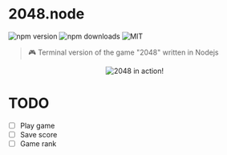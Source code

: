 # 2048.node

![npm version](https://img.shields.io/npm/v/2048.node.svg)
![npm downloads](https://img.shields.io/npm/dt/node.2048.svg)
![MIT](https://img.shields.io/badge/license-MIT-blue.svg)


> 🎮 Terminal version of the game "2048" written in Nodejs

<p align="center">
    <img align="center" alt="2048 in action!" src="assets/demo.gif"></img>
</p>

# TODO

- [ ] Play game
- [ ] Save score
- [ ] Game rank
